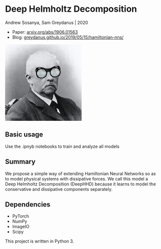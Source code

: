 # Deep Helmholtz Decomposition
Andrew Sosanya, Sam Greydanus | 2020

* Paper: [arxiv.org/abs/1906.01563]()
* Blog: [greydanus.github.io/2019/05/15/hamiltonian-nns/]()

![Helmholtz](./static/deep-hhd.png)

Basic usage
--------

Use the .ipnyb notebooks to train and analyze all models

Summary
--------

We propose a simple way of extending Hamiltonian Neural Networks so as to model physical systems with dissipative forces. We call this model a Deep Helmholtz Decomposition (DeepHHD) because it learns to model the conservative and dissipative components separately.

Dependencies
--------
 * PyTorch
 * NumPy
 * ImageIO
 * Scipy
 
This project is written in Python 3.